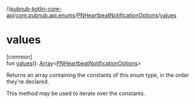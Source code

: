 //[pubnub-kotlin-core-api](../../../index.md)/[com.pubnub.api.enums](../index.md)/[PNHeartbeatNotificationOptions](index.md)/[values](values.md)

# values

[common]\
fun [values](values.md)(): [Array](https://kotlinlang.org/api/latest/jvm/stdlib/kotlin/-array/index.html)&lt;[PNHeartbeatNotificationOptions](index.md)&gt;

Returns an array containing the constants of this enum type, in the order they're declared.

This method may be used to iterate over the constants.
